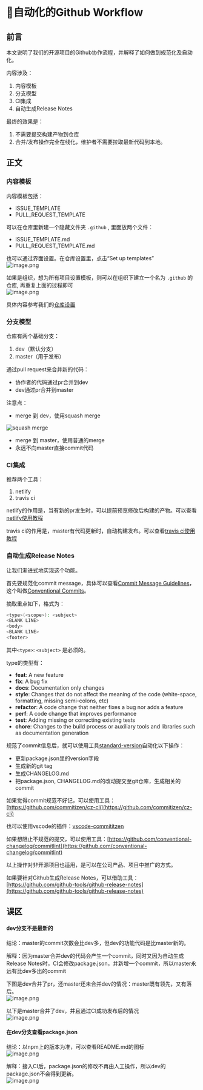 # 🤖自动化的Github Workflow

<a name="df368884"></a>
## 前言
本文说明了我们的开源项目的Github协作流程，并解释了如何做到规范化及自动化。

内容涉及：

1. 内容模板
1. 分支模型
1. CI集成
1. 自动生成Release Notes

最终的效果是：

1. 不需要提交构建产物到仓库
1. 合并/发布操作完全在线化，维护者不需要拉取最新代码到本地。

<a name="58378f0d"></a>
## 正文
<a name="ac042595"></a>
### 内容模板
内容模板包括：

- ISSUE_TEMPLATE
- PULL_REQUEST_TEMPLATE

可以在仓库里新建一个隐藏文件夹 `.github` , 里面放两个文件：

- ISSUE_TEMPLATE.md
- PULL_REQUEST_TEMPLATE.md

也可以通过界面设置。在仓库设置里，点击“Set up templates”<br />
![image.png](https://cdn.nlark.com/yuque/0/2019/png/160590/1555040003314-de4adcc6-8736-4aab-8f2c-d22ba5818f09.png#align=left&display=inline&height=605&name=image.png&originHeight=1210&originWidth=1882&size=869238&status=done&width=941)

如果是组织，想为所有项目设置模板，则可以在组织下建立一个名为 `.github` 的仓库, 再重复上面的过程即可<br />
![image.png](https://cdn.nlark.com/yuque/0/2019/png/160590/1555040119728-73604366-e0ed-4682-9da9-32340f2dbd05.png#align=left&display=inline&height=422&name=image.png&originHeight=844&originWidth=1310&size=407262&status=done&width=655)

具体内容参考我们的[仓库设置](https://github.com/FEMessage/.github)

<a name="78653ba1"></a>
### 分支模型
仓库有两个基础分支：

1. dev（默认分支）
1. master（用于发布）

通过pull request来合并新的代码：

- 协作者的代码通过pr合并到dev
- dev通过pr合并到master

注意点：

- merge 到 dev，使用squash merge

![squash merge](https://cdn.nlark.com/yuque/0/2019/png/160590/1560580837435-bbfbe99e-afd7-413f-a69c-6773c313056f.png)

- merge 到 master，使用普通的merge
- 永远不向master直接commit代码



### CI集成
推荐两个工具：

1. netlify
1. travis ci

netlify的作用是，当有新的pr发生时，可以提前预览修改后构建的产物。可以查看[netlify使用教程](https://github.com/levy9527/blog/issues/4)

travis ci的作用是，master有代码更新时，自动构建发布。可以查看[travis ci使用教程](https://github.com/levy9527/blog/issues/1)

<a name="3f128651"></a>
### 自动生成Release Notes
让我们渐进式地实现这个功能。

首先要规范化commit message，具体可以查看[Commit Message Guidelines](https://github.com/angular/angular.js/blob/master/DEVELOPERS.md#commits)，这个叫做[Conventional Commits](https://www.conventionalcommits.org/en/v1.0.0-beta.4/)。

摘取重点如下，格式为：

```sh
<type>(<scope>): <subject>
<BLANK LINE>
<body>
<BLANK LINE>
<footer>
```

其中`<type>`: `<subject>` 是必须的。

type的类型有：

- **feat**: A new feature
- **fix**: A bug fix
- **docs**: Documentation only changes
- **style**: Changes that do not affect the meaning of the code (white-space, formatting, missing semi-colons, etc)
- **refactor**: A code change that neither fixes a bug nor adds a feature
- **perf**: A code change that improves performance
- **test**: Adding missing or correcting existing tests
- **chore**: Changes to the build process or auxiliary tools and libraries such as documentation generation

规范了commit信息后，就可以使用工具[standard-version](https://github.com/conventional-changelog/standard-version)自动化以下操作：

- 更新package.json里的version字段
- 生成新的git tag
- 生成CHANGELOG.md
- 把package.json, CHANGELOG.md的改动提交至git仓库，生成相关的commit

如果觉得commit规范不好记，可以使用工具：[https://github.com/commitizen/cz-cli](https://github.com/commitizen/cz-cli)

也可以使用vscode的插件：[vscode-commititzen](https://marketplace.visualstudio.com/itemdetails?itemName=KnisterPeter.vscode-commitizen)

如果想阻止不规范的提交，可以使用工具：[https://github.com/conventional-changelog/commitlint](https://github.com/conventional-changelog/commitlint)

以上操作对非开源项目也适用，是可以在公司产品、项目中推广的方式。

如果要针对Github生成Release Notes，可以借助工具：[https://github.com/github-tools/github-release-notes](https://github.com/github-tools/github-release-notes)

<a name="9G58Q"></a>
## 误区
<a name="qUd5o"></a>
#### dev分支不是最新的
结论：master的commit次数会比dev多，但dev的功能代码是比master新的。

解释：因为master合并dev的代码会产生一个commit，同时又因为自动生成Release Notes时，CI会修改package.json，并新增一个commit，所以master永远有比dev多出的commit

下图是dev合并了pr，还master还未合并dev的情况：master既有领先，又有落后。<br />![image.png](https://cdn.nlark.com/yuque/0/2019/png/160590/1559275149860-d7b10f9c-1b83-4691-8daf-74f1befb0bb6.png#align=left&display=inline&height=133&name=image.png&originHeight=266&originWidth=1990&size=239373&status=done&width=995)

以下是master合并了dev，并且通过CI成功发布后的情况<br />![image.png](https://cdn.nlark.com/yuque/0/2019/png/160590/1559275729580-79649464-4bc3-44d8-bc39-977ab60d4b00.png#align=left&display=inline&height=121&name=image.png&originHeight=242&originWidth=1966&size=216509&status=done&width=983)
<a name="5mHY7"></a>
#### 在dev分支查看package.json
结论：以npm上的版本为准，可以查看README.md的图标<br />![image.png](https://cdn.nlark.com/yuque/0/2019/png/160590/1559275890081-6b0c62c7-64c9-4128-9d8d-e7b516db5e20.png#align=left&display=inline&height=177&name=image.png&originHeight=354&originWidth=1946&size=158056&status=done&width=973)

解释：接入CI后，package.json的修改不再由人工操作，所以dev的package.json不会得到更新。<br />![image.png](https://cdn.nlark.com/yuque/0/2019/png/160590/1559275853192-24c15a9b-31bd-4f43-8f18-6fd76a6974ed.png#align=left&display=inline&height=436&name=image.png&originHeight=872&originWidth=1966&size=660724&status=done&width=983)

